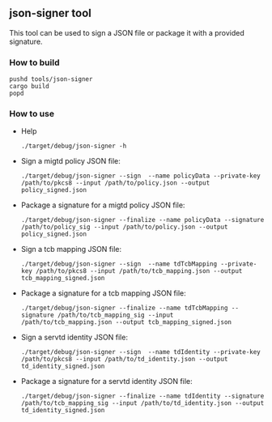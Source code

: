 ## json-signer tool

This tool can be used to sign a JSON file or package it with a provided signature.

### How to build

```
pushd tools/json-signer
cargo build
popd
```

### How to use

- Help 
  ```
  ./target/debug/json-signer -h
  ```

- Sign a migtd policy JSON file:
  ```
  ./target/debug/json-signer --sign  --name policyData --private-key /path/to/pkcs8 --input /path/to/policy.json --output policy_signed.json
  ```

- Package a signature for a migtd policy JSON file:
  ```
  ./target/debug/json-signer --finalize --name policyData --signature /path/to/policy_sig --input /path/to/policy.json --output policy_signed.json
  ```

- Sign a tcb mapping JSON file:
  ```
  ./target/debug/json-signer --sign  --name tdTcbMapping --private-key /path/to/pkcs8 --input /path/to/tcb_mapping.json --output tcb_mapping_signed.json
  ```

- Package a signature for a tcb mapping JSON file:
  ```
  ./target/debug/json-signer --finalize --name tdTcbMapping --signature /path/to/tcb_mapping_sig --input /path/to/tcb_mapping.json --output tcb_mapping_signed.json
  ```

- Sign a servtd identity JSON file:
  ```
  ./target/debug/json-signer --sign  --name tdIdentity --private-key /path/to/pkcs8 --input /path/to/td_identity.json --output td_identity_signed.json
  ```

- Package a signature for a servtd identity JSON file:
  ```
  ./target/debug/json-signer --finalize --name tdIdentity --signature /path/to/tcb_mapping_sig --input /path/to/td_identity.json --output td_identity_signed.json
  ```